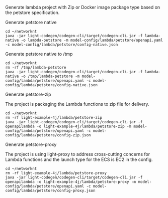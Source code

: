 Generate lambda project with Zip or Docker image package type based on the petstore specification.

Generate petstore native

```
cd ~/networknt
java -jar light-codegen/codegen-cli/target/codegen-cli.jar -f lambda-native -o lambda-petstore -m model-config/lambda/petstore/openapi.yaml -c model-config/lambda/petstore/config-native.json

```
Generate petstore native to /tmp

```
cd ~/networknt
rm -rf /tmp/lambda-petstore
java -jar light-codegen/codegen-cli/target/codegen-cli.jar -f lambda-native -o /tmp/lambda-petstore -m model-config/lambda/petstore/openapi.yaml -c model-config/lambda/petstore/config-native.json

```


Generate petstore-zip

The project is packaging the Lambda functions to zip file for delivery.

```
cd ~/networknt
rm -rf light-example-4j/lambda/petstore-zip
java -jar light-codegen/codegen-cli/target/codegen-cli.jar -f openapilambda -o light-example-4j/lambda/petstore-zip -m model-config/lambda/petstore/openapi.yaml -c model-config/lambda/petstore/config-zip.json
```


Generate petstore-proxy  

The project is using light-proxy to address cross-cutting concerns for Lambda functions and the launch type for the ECS is EC2 in the config. 

```
cd ~/networknt
rm -rf light-example-4j/lambda/petstore-proxy
java -jar light-codegen/codegen-cli/target/codegen-cli.jar -f openapilambda -o light-example-4j/lambda/petstore-proxy -m model-config/lambda/petstore/openapi.yaml -c model-config/lambda/petstore/config-proxy.json
```

